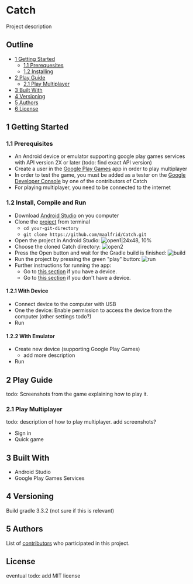 # Catch
Project description

## Outline
- [1 Getting Started](#getting-started)
  * [1.1 Prerequesites](#prerequisites)
  * [1.2 Installing](#installing)
- [2 Play Guide](#play)
  * [2.1 Play Multiplayer](#play-multi)
- [3 Built With](#built-with)
- [4 Versioning](#versioning)
- [5 Authors](#authors)
- [6 License](#license)

<a name="getting-started"></a>
## 1 Getting Started

<a name="prerequisites"></a>
### 1.1 Prerequisites
- An Android device or emulator supporting google play games services with API version 2X or later (todo: find exact API version)
- Create a user in the [Google Play Games](https://play.google.com/store/apps/details?id=com.google.android.play.games&hl=en) app in order to play multiplayer
- In order to test the game, you must be added as a tester on the [Google Developer Console](https://console.developers.google.com) by one of the contributors of Catch
- For playing multiplayer, you need to be connected to the internet

<a name="installing"></a>
### 1.2 Install, Compile and Run
- Download [Android Studio](https://developer.android.com/studio) on you computer
- Clone the [project](https://github.com/maalfrid/Catch) from terminal
  * ```cd your-git-directory```
  * ```git clone https://github.com/maalfrid/Catch.git```
- Open the project in Android Studio:
![open1|24x48, 10%](https://user-images.githubusercontent.com/16878457/55803463-a2127600-5ada-11e9-8bc1-b3c276e8c01d.png) 
- Choose the cloned Catch directory:
![open2](https://user-images.githubusercontent.com/16878457/55803509-beaeae00-5ada-11e9-9ff2-b06ccf411833.png)
- Press the Open button and wait for the Gradle build is finished:
![build](https://user-images.githubusercontent.com/16878457/55803520-c3736200-5ada-11e9-92ff-715e5d350716.png)
- Run the project by pressing the green "play" button:
![run](https://user-images.githubusercontent.com/16878457/55804120-fff38d80-5adb-11e9-9a0c-6664a0ed7aee.png)
- Further instructions for running the app: 
  * Go to [this section](#installing_device) if you have a device.
  * Go to [this section](#installing_emulator) if you don't have a device.

<a name="installing_device"></a>
#### 1.2.1 With Device
- Connect device to the computer with USB
- One the device: Enable permission to access the device from the computer (other settings todo?)
- Run

<a name="installing_emulator"></a>
#### 1.2.2 With Emulator
- Create new device (supporting Google Play Games)
  * add more description
- Run

<a name="play"></a>
## 2 Play Guide
todo: Screenshots from the game explaining how to play it.

<a name="play-multi"></a>
### 2.1 Play Multiplayer
todo: description of how to play multiplayer. add screenshots?
- Sign in
- Quick game

<a name="built-with"></a>
## 3 Built With
- Android Studio
- Google Play Games Services

<a name="versioning"></a>
## 4 Versioning
Build gradle 3.3.2 (not sure if this is relevant)

<a name="authors"></a>
## 5 Authors

List of [contributors](https://github.com/maalfrid/Catch/graphs/contributors) who participated in this project.

<a name="license"></a>
## License
eventual todo: add MIT license
